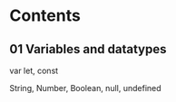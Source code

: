 # Contents

## 01 Variables and datatypes

var let, const

String, Number, Boolean, null, undefined



